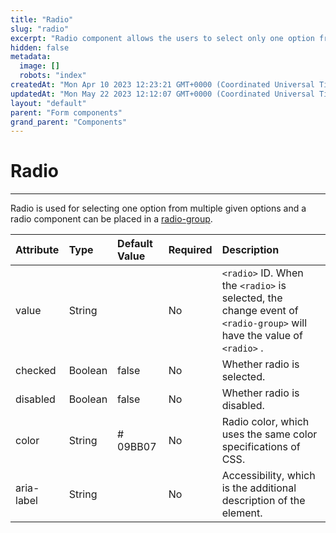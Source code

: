 ```yaml
---
title: "Radio"
slug: "radio"
excerpt: "Radio component allows the users to select only one option from multiple options."
hidden: false
metadata: 
  image: []
  robots: "index"
createdAt: "Mon Apr 10 2023 12:23:21 GMT+0000 (Coordinated Universal Time)"
updatedAt: "Mon May 22 2023 12:12:07 GMT+0000 (Coordinated Universal Time)"
layout: "default"
parent: "Form components"
grand_parent: "Components"
---
```

# Radio 
*** 
Radio is used for selecting one option from multiple given options and a radio component can be placed in a [radio-group](doc:radio-group).

| Attribute  | Type    | Default Value | Required | Description                                                                                                          |
| :--------- | :------ | :------------ | :------- | :------------------------------------------------------------------------------------------------------------------- |
| value      | String  |               | No       | `<radio>` ID. When the `<radio>` is selected, the change event of `<radio-group>` will have the value of `<radio>` . |
| checked    | Boolean | false         | No       | Whether radio is selected.                                                                                           |
| disabled   | Boolean | false         | No       | Whether radio is disabled.                                                                                           |
| color      | String  | # 09BB07      | No       | Radio color, which uses the same color specifications of CSS.                                                        |
| aria-label | String  |               | No       | Accessibility, which is the additional description of the element.                                                   |
